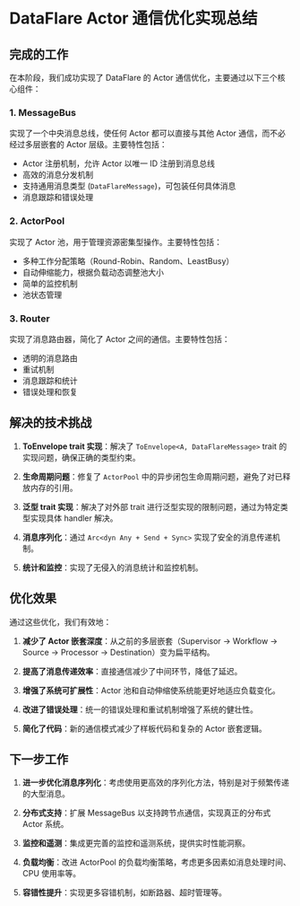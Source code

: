 # DataFlare Actor 通信优化实现总结

## 完成的工作

在本阶段，我们成功实现了 DataFlare 的 Actor 通信优化，主要通过以下三个核心组件：

### 1. MessageBus

实现了一个中央消息总线，使任何 Actor 都可以直接与其他 Actor 通信，而不必经过多层嵌套的 Actor 层级。主要特性包括：

- Actor 注册机制，允许 Actor 以唯一 ID 注册到消息总线
- 高效的消息分发机制
- 支持通用消息类型 (`DataFlareMessage`)，可包装任何具体消息
- 消息跟踪和错误处理

### 2. ActorPool

实现了 Actor 池，用于管理资源密集型操作。主要特性包括：

- 多种工作分配策略（Round-Robin、Random、LeastBusy）
- 自动伸缩能力，根据负载动态调整池大小
- 简单的监控机制
- 池状态管理

### 3. Router

实现了消息路由器，简化了 Actor 之间的通信。主要特性包括：

- 透明的消息路由
- 重试机制
- 消息跟踪和统计
- 错误处理和恢复

## 解决的技术挑战

1. **ToEnvelope trait 实现**：解决了 `ToEnvelope<A, DataFlareMessage>` trait 的实现问题，确保正确的类型约束。

2. **生命周期问题**：修复了 `ActorPool` 中的异步闭包生命周期问题，避免了对已释放内存的引用。

3. **泛型 trait 实现**：解决了对外部 trait 进行泛型实现的限制问题，通过为特定类型实现具体 handler 解决。

4. **消息序列化**：通过 `Arc<dyn Any + Send + Sync>` 实现了安全的消息传递机制。

5. **统计和监控**：实现了无侵入的消息统计和监控机制。

## 优化效果

通过这些优化，我们有效地：

1. **减少了 Actor 嵌套深度**：从之前的多层嵌套（Supervisor -> Workflow -> Source -> Processor -> Destination）变为扁平结构。

2. **提高了消息传递效率**：直接通信减少了中间环节，降低了延迟。

3. **增强了系统可扩展性**：Actor 池和自动伸缩使系统能更好地适应负载变化。

4. **改进了错误处理**：统一的错误处理和重试机制增强了系统的健壮性。

5. **简化了代码**：新的通信模式减少了样板代码和复杂的 Actor 嵌套逻辑。

## 下一步工作

1. **进一步优化消息序列化**：考虑使用更高效的序列化方法，特别是对于频繁传递的大型消息。

2. **分布式支持**：扩展 MessageBus 以支持跨节点通信，实现真正的分布式 Actor 系统。

3. **监控和遥测**：集成更完善的监控和遥测系统，提供实时性能洞察。

4. **负载均衡**：改进 ActorPool 的负载均衡策略，考虑更多因素如消息处理时间、CPU 使用率等。

5. **容错性提升**：实现更多容错机制，如断路器、超时管理等。 